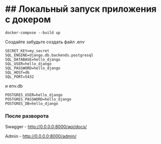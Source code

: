 # ## Локальный запуск приложения с докером

```shell
docker-compose --build up
```
Создайте забудьте создать файл .env

```shell
SECRET_KEY=my_secret
SQL_ENGINE=django.db.backends.postgresql
SQL_DATABASE=hello_django
SQL_USER=hello_django
SQL_PASSWORD=hello_django
SQL_HOST=db
SQL_PORT=5432
```
и env.db 

```shell
POSTGRES_USER=hello_django
POSTGRES_PASSWORD=hello_django
POSTGRES_DB=hello_django

```

### После разворота

Swagger - http://0.0.0.0:8000/api/docs/

Admin - http://0.0.0.0:8000/admin/
